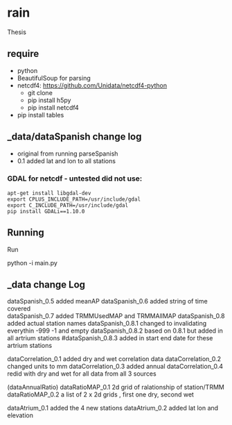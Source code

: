 # rain

Thesis

## require 
* python
* BeautifulSoup for parsing
* netcdf4: https://github.com/Unidata/netcdf4-python
    * git clone 
    * pip install h5py
    * pip install netcdf4
* pip install tables


## _data/dataSpanish change log
* original from running parseSpanish
* 0.1 added lat and lon to all stations 


### GDAL for netcdf - untested did not use:
```
apt-get install libgdal-dev
export CPLUS_INCLUDE_PATH=/usr/include/gdal
export C_INCLUDE_PATH=/usr/include/gdal
pip install GDALi==1.10.0
```

## Running 

Run 


python -i main.py

## _data change Log

dataSpanish_0.5 added meanAP
dataSpanish_0.6 added string of time covered  
dataSpanish_0.7 added TRMMUsedMAP and TRMMAllMAP 
dataSpanish_0.8 added actual station names 
dataSpanish_0.8.1 changed to invalidating everythin -999 -1 and empty
dataSpanish_0.8.2 based on 0.8.1 but added in all artrium stations
#dataSpanish_0.8.3  added in start end date for these artrium stations 


dataCorrelation_0.1 added dry and wet correlation data
dataCorrelation_0.2 changed units to mm
dataCorrelation_0.3 added annual
dataCorrelation_0.4 redid with dry and wet for all data from all 3 sources 


(dataAnnualRatio)
dataRatioMAP_0.1 2d grid of ralationship of station/TRMM
dataRatioMAP_0.2 a list of 2 x 2d grids , first one dry, second wet 

dataAtrium_0.1 added the 4 new stations 
dataAtrium_0.2 added lat lon and elevation 


